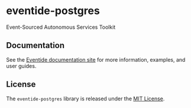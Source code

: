 # eventide-postgres

Event-Sourced Autonomous Services Toolkit

## Documentation

See the [Eventide documentation site](http://docs.eventide-project.org) for more information, examples, and user guides.

## License

The `eventide-postgres` library is released under the [MIT License](https://github.com/eventide-project/eventide-postgres/blob/master/MIT-License.txt).
